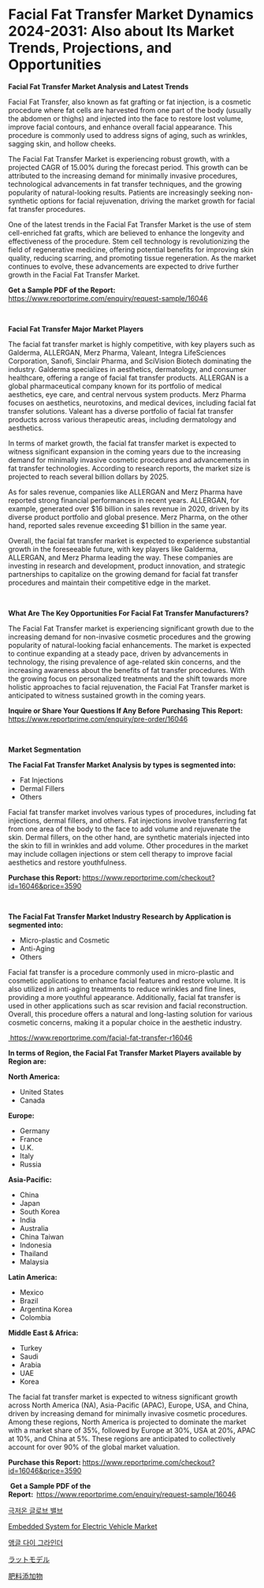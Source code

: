 <p><h1>Facial Fat Transfer Market Dynamics 2024-2031: Also about Its Market Trends, Projections, and Opportunities</h1></p><p><strong>Facial Fat Transfer Market Analysis and Latest Trends</strong></p>
<p><p>Facial Fat Transfer, also known as fat grafting or fat injection, is a cosmetic procedure where fat cells are harvested from one part of the body (usually the abdomen or thighs) and injected into the face to restore lost volume, improve facial contours, and enhance overall facial appearance. This procedure is commonly used to address signs of aging, such as wrinkles, sagging skin, and hollow cheeks.</p><p>The Facial Fat Transfer Market is experiencing robust growth, with a projected CAGR of 15.00% during the forecast period. This growth can be attributed to the increasing demand for minimally invasive procedures, technological advancements in fat transfer techniques, and the growing popularity of natural-looking results. Patients are increasingly seeking non-synthetic options for facial rejuvenation, driving the market growth for facial fat transfer procedures.</p><p>One of the latest trends in the Facial Fat Transfer Market is the use of stem cell-enriched fat grafts, which are believed to enhance the longevity and effectiveness of the procedure. Stem cell technology is revolutionizing the field of regenerative medicine, offering potential benefits for improving skin quality, reducing scarring, and promoting tissue regeneration. As the market continues to evolve, these advancements are expected to drive further growth in the Facial Fat Transfer Market.</p></p>
<p><strong>Get a Sample PDF of the Report:&nbsp;</strong> <a href="https://www.reportprime.com/enquiry/request-sample/16046">https://www.reportprime.com/enquiry/request-sample/16046</a></p>
<p>&nbsp;</p>
<p><strong>Facial Fat Transfer Major Market Players</strong></p>
<p><p>The facial fat transfer market is highly competitive, with key players such as Galderma, ALLERGAN, Merz Pharma, Valeant, Integra LifeSciences Corporation, Sanofi, Sinclair Pharma, and SciVision Biotech dominating the industry. Galderma specializes in aesthetics, dermatology, and consumer healthcare, offering a range of facial fat transfer products. ALLERGAN is a global pharmaceutical company known for its portfolio of medical aesthetics, eye care, and central nervous system products. Merz Pharma focuses on aesthetics, neurotoxins, and medical devices, including facial fat transfer solutions. Valeant has a diverse portfolio of facial fat transfer products across various therapeutic areas, including dermatology and aesthetics.</p><p>In terms of market growth, the facial fat transfer market is expected to witness significant expansion in the coming years due to the increasing demand for minimally invasive cosmetic procedures and advancements in fat transfer technologies. According to research reports, the market size is projected to reach several billion dollars by 2025.</p><p>As for sales revenue, companies like ALLERGAN and Merz Pharma have reported strong financial performances in recent years. ALLERGAN, for example, generated over $16 billion in sales revenue in 2020, driven by its diverse product portfolio and global presence. Merz Pharma, on the other hand, reported sales revenue exceeding $1 billion in the same year.</p><p>Overall, the facial fat transfer market is expected to experience substantial growth in the foreseeable future, with key players like Galderma, ALLERGAN, and Merz Pharma leading the way. These companies are investing in research and development, product innovation, and strategic partnerships to capitalize on the growing demand for facial fat transfer procedures and maintain their competitive edge in the market.</p></p>
<p>&nbsp;</p>
<p><strong>What Are The Key Opportunities For Facial Fat Transfer Manufacturers?</strong></p>
<p><p>The Facial Fat Transfer market is experiencing significant growth due to the increasing demand for non-invasive cosmetic procedures and the growing popularity of natural-looking facial enhancements. The market is expected to continue expanding at a steady pace, driven by advancements in technology, the rising prevalence of age-related skin concerns, and the increasing awareness about the benefits of fat transfer procedures. With the growing focus on personalized treatments and the shift towards more holistic approaches to facial rejuvenation, the Facial Fat Transfer market is anticipated to witness sustained growth in the coming years.</p></p>
<p><strong>Inquire or Share Your Questions If Any Before Purchasing This Report:</strong> <a href="https://www.reportprime.com/enquiry/pre-order/16046">https://www.reportprime.com/enquiry/pre-order/16046</a></p>
<p>&nbsp;</p>
<p><strong>Market Segmentation</strong></p>
<p><strong>The Facial Fat Transfer Market Analysis by types is segmented into:</strong></p>
<p><ul><li>Fat Injections</li><li>Dermal Fillers</li><li>Others</li></ul></p>
<p><p>Facial fat transfer market involves various types of procedures, including fat injections, dermal fillers, and others. Fat injections involve transferring fat from one area of the body to the face to add volume and rejuvenate the skin. Dermal fillers, on the other hand, are synthetic materials injected into the skin to fill in wrinkles and add volume. Other procedures in the market may include collagen injections or stem cell therapy to improve facial aesthetics and restore youthfulness.</p></p>
<p><strong>Purchase this Report:&nbsp;</strong><a href="https://www.reportprime.com/checkout?id=16046&price=3590">https://www.reportprime.com/checkout?id=16046&price=3590</a></p>
<p>&nbsp;</p>
<p><strong>The Facial Fat Transfer Market Industry Research by Application is segmented into:</strong></p>
<p><ul><li>Micro-plastic and Cosmetic</li><li>Anti-Aging</li><li>Others</li></ul></p>
<p><p>Facial fat transfer is a procedure commonly used in micro-plastic and cosmetic applications to enhance facial features and restore volume. It is also utilized in anti-aging treatments to reduce wrinkles and fine lines, providing a more youthful appearance. Additionally, facial fat transfer is used in other applications such as scar revision and facial reconstruction. Overall, this procedure offers a natural and long-lasting solution for various cosmetic concerns, making it a popular choice in the aesthetic industry.</p></p>
<p><a href="https://www.reportprime.com/facial-fat-transfer-r16046">&nbsp;https://www.reportprime.com/facial-fat-transfer-r16046</a></p>
<p><strong>In terms of Region, the Facial Fat Transfer Market Players available by Region are:</strong></p>
<p>
    <p> <strong> North America: </strong>
        <ul>
            <li>United States</li>
            <li>Canada</li>
        </ul>
        </p> 
    <p> <strong> Europe: </strong>
        <ul>
            <li>Germany</li>
            <li>France</li>
            <li>U.K.</li>
            <li>Italy</li>
            <li>Russia</li>
        </ul>
        </p> 
    <p> <strong> Asia-Pacific: </strong>
        <ul>
            <li>China</li>
            <li>Japan</li>
            <li>South Korea</li>
            <li>India</li>
            <li>Australia</li>
            <li>China Taiwan</li>
            <li>Indonesia</li>
            <li>Thailand</li>
            <li>Malaysia</li>
        </ul>
        </p> 
    <p> <strong> Latin America: </strong>
        <ul>
            <li>Mexico</li>
            <li>Brazil</li>
            <li>Argentina Korea</li>
            <li>Colombia</li>
        </ul>
        </p> 
    <p> <strong> Middle East & Africa: </strong>
        <ul>
            <li>Turkey</li>
            <li>Saudi</li>
            <li>Arabia</li>
            <li>UAE</li>
            <li>Korea</li>
        </ul>
    </p>
    </p>
<p><p>The facial fat transfer market is expected to witness significant growth across North America (NA), Asia-Pacific (APAC), Europe, USA, and China, driven by increasing demand for minimally invasive cosmetic procedures. Among these regions, North America is projected to dominate the market with a market share of 35%, followed by Europe at 30%, USA at 20%, APAC at 10%, and China at 5%. These regions are anticipated to collectively account for over 90% of the global market valuation.</p></p>
<p><strong>Purchase this Report: </strong><a href="https://www.reportprime.com/checkout?id=16046&price=3590">https://www.reportprime.com/checkout?id=16046&price=3590</a></p>
<p>&nbsp;<strong>Get a Sample PDF of the Report:&nbsp;&nbsp;</strong><a href="https://www.reportprime.com/enquiry/request-sample/16046">https://www.reportprime.com/enquiry/request-sample/16046</a></p>
<p><strong></strong></p>
<p><p><a href="https://medium.com/@leeusso5656/%EC%8B%A0%ED%8C%90%EC%9D%8C-%EA%B5%AC%EA%B4%80%EA%B5%AC%EB%AC%B8-%EC%8B%9C%EC%9E%A5-%EC%84%B1%EA%B3%B5%EC%A0%81%EC%9D%B8-%EB%B9%84%EC%A6%88%EB%8B%88%EC%8A%A4-%EC%A0%84%EB%9E%B5%EC%9D%98-%EC%97%B4%EC%87%A0-2031%EB%85%84%EA%B9%8C%EC%A7%80-%EC%98%88%EC%B8%A1-316cd179691f">극저온 글로브 밸브</a></p><p><a href="https://github.com/GroverBarry/Market-Research-Report-List-4/blob/main/embedded-system-for-electric-vehicle-market.md">Embedded System for Electric Vehicle Market</a></p><p><a href="https://medium.com/@honeypie6456/%EA%B0%81%EB%8F%84-%EB%8B%A4%EC%9D%B4-%EA%B7%B8%EB%9D%BC%EC%9D%B8%EB%8D%94-%EC%8B%9C%EC%9E%A5-%EA%B7%9C%EB%AA%A8-%EC%8B%9C%EC%9E%A5-%EC%A0%84%EB%A7%9D-%EB%B0%8F-%EC%8B%9C%EC%9E%A5-%EC%98%88%EC%B8%A1-2024%EB%85%84%EB%B6%80%ED%84%B0-2031%EB%85%84%EA%B9%8C%EC%A7%80-c0eb04875450">앵글 다이 그라인더</a></p><p><a href="https://medium.com/@lucasrandall2020/%E3%83%A9%E3%83%83%E3%83%88%E3%83%A2%E3%83%87%E3%83%AB%E5%B8%82%E5%A0%B4%E5%B1%95%E6%9C%9B-%E6%A5%AD%E7%95%8C%E6%A6%82%E8%A6%81%E3%81%A8%E4%BA%88%E6%B8%AC-2024%E5%B9%B4%E3%81%8B%E3%82%892031%E5%B9%B4%E3%81%BE%E3%81%A7-2025d97c415e">ラットモデル</a></p><p><a href="https://medium.com/@elihomenick1943/%E8%82%A5%E6%96%99%E6%B7%BB%E5%8A%A0%E5%89%A4%E5%B8%82%E5%A0%B4%E3%81%AF-%E5%B8%82%E5%A0%B4%E3%82%B7%E3%82%A7%E3%82%A2-%E3%82%B5%E3%82%A4%E3%82%BA-%E3%81%8A%E3%82%88%E3%81%B32031%E5%B9%B4%E3%81%BE%E3%81%A7%E3%81%AE%E4%BA%88%E6%B8%AC%E3%81%AB%E7%84%A6%E7%82%B9%E3%82%92%E5%BD%93%E3%81%A6%E3%81%A6%E3%81%84%E3%81%BE%E3%81%99-986a356bab0a">肥料添加物</a></p></p>